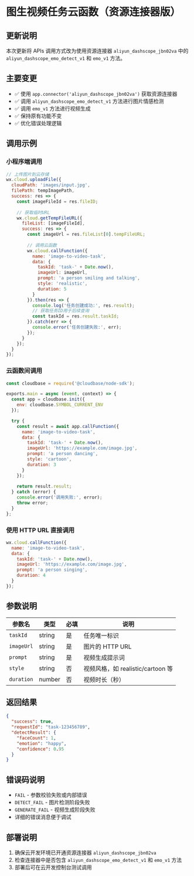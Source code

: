 
# 图生视频任务云函数（资源连接器版）

## 更新说明
本次更新将 APIs 调用方式改为使用资源连接器 `aliyun_dashscope_jbn02va` 中的 `aliyun_dashscope_emo_detect_v1` 和 `emo_v1` 方法。

## 主要变更
- ✅ 使用 `app.connector('aliyun_dashscope_jbn02va')` 获取资源连接器
- ✅ 调用 `aliyun_dashscope_emo_detect_v1` 方法进行图片情感检测
- ✅ 调用 `emo_v1` 方法进行视频生成
- ✅ 保持原有功能不变
- ✅ 优化错误处理逻辑

## 调用示例

### 小程序端调用
```javascript
// 上传图片到云存储
wx.cloud.uploadFile({
  cloudPath: 'images/input.jpg',
  filePath: tempImagePath,
  success: res => {
    const imageFileId = res.fileID;
    
    // 获取临时URL
    wx.cloud.getTempFileURL({
      fileList: [imageFileId],
      success: res => {
        const imageUrl = res.fileList[0].tempFileURL;
        
        // 调用云函数
        wx.cloud.callFunction({
          name: 'image-to-video-task',
          data: {
            taskId: 'task-' + Date.now(),
            imageUrl: imageUrl,
            prompt: 'a person smiling and talking',
            style: 'realistic',
            duration: 5
          }
        }).then(res => {
          console.log('任务创建成功:', res.result);
          // 获取任务ID用于后续查询
          const taskId = res.result.taskId;
        }).catch(err => {
          console.error('任务创建失败:', err);
        });
      }
    });
  }
});
```

### 云函数间调用
```javascript
const cloudbase = require('@cloudbase/node-sdk');

exports.main = async (event, context) => {
  const app = cloudbase.init({
    env: cloudbase.SYMBOL_CURRENT_ENV
  });

  try {
    const result = await app.callFunction({
      name: 'image-to-video-task',
      data: {
        taskId: 'task-' + Date.now(),
        imageUrl: 'https://example.com/image.jpg',
        prompt: 'a person dancing',
        style: 'cartoon',
        duration: 3
      }
    });
    
    return result.result;
  } catch (error) {
    console.error('调用失败:', error);
    throw error;
  }
};
```

### 使用 HTTP URL 直接调用
```javascript
wx.cloud.callFunction({
  name: 'image-to-video-task',
  data: {
    taskId: 'task-' + Date.now(),
    imageUrl: 'https://example.com/image.jpg',
    prompt: 'a person singing',
    duration: 4
  }
});
```

## 参数说明
| 参数名 | 类型 | 必填 | 说明 |
|--------|------|------|------|
| `taskId` | string | 是 | 任务唯一标识 |
| `imageUrl` | string | 是 | 图片的 HTTP URL |
| `prompt` | string | 是 | 视频生成提示词 |
| `style` | string | 否 | 视频风格，如 realistic/cartoon 等 |
| `duration` | number | 否 | 视频时长（秒） |

## 返回结果
```json
{
  "success": true,
  "requestId": "task-123456789",
  "detectResult": {
    "faceCount": 1,
    "emotion": "happy",
    "confidence": 0.95
  }
}
```

## 错误码说明
- `FAIL` - 参数校验失败或内部错误
- `DETECT_FAIL` - 图片检测阶段失败
- `GENERATE_FAIL` - 视频生成阶段失败
- 详细的错误消息便于调试

## 部署说明
1. 确保云开发环境已开通资源连接器 `aliyun_dashscope_jbn02va`
2. 检查连接器中是否包含 `aliyun_dashscope_emo_detect_v1` 和 `emo_v1` 方法
3. 部署后可在云开发控制台测试调用
  